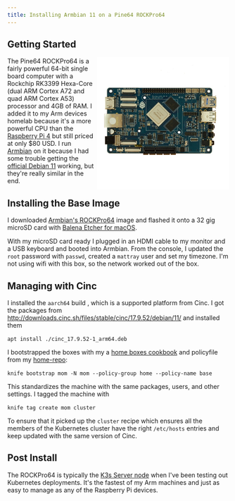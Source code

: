 ```yaml
---
title: Installing Armbian 11 on a Pine64 ROCKPro64
---
```


## Getting Started

<a href="https://pine64.com/product/rockpro64-4gb-single-board-computer/"><img src="/assets/ROCKPro64-SBC-3.jpg" alt="Pine64 ROCKPro64" width="300" height="300" align="right" /></a>

The Pine64 ROCKPro64 is a fairly powerful 64-bit single board computer with a Rockchip RK3399 Hexa-Core (dual ARM Cortex A72 and quad ARM Cortex A53) processor and 4GB of RAM. I added it to my Arm devices homelab because it's a more powerful CPU than the [Raspberry Pi 4](https://core-electronics.com.au/raspberry-pi-4-model-b-2gb.html) but still priced at only $80 USD. I run [Armbian](https://www.armbian.com/rockpro64/) on it because I had some trouble getting the [official Debian 11](https://wiki.pine64.org/wiki/ROCKPro64_Software_Release#Debian) working, but they're really similar in the end.

## Installing the Base Image

I downloaded [Armbian's ROCKPro64](https://www.armbian.com/rockpro64/) image and flashed it onto a 32 gig microSD card with [Balena Etcher for macOS](https://www.etcher.io/).

With my microSD card ready I plugged in an HDMI cable to my monitor and a USB keyboard and booted into Armbian. From the console, I updated the `root` password with `passwd`, created a `mattray` user and set my timezone. I'm not using wifi with this box, so the network worked out of the box.

## Managing with Cinc

I installed the `aarch64` build , which is a supported platform from Cinc. I got the packages from http://downloads.cinc.sh/files/stable/cinc/17.9.52/debian/11/ and installed them

    apt install ./cinc_17.9.52-1_arm64.deb

I bootstrapped the boxes with my a [home boxes cookbook](https://github.com/mattray/mattray-cookbook) and policyfile from my [home-repo](https://github.com/mattray/home-repo/):

    knife bootstrap mom -N mom --policy-group home --policy-name base

This standardizes the machine with the same packages, users, and other settings. I tagged the machine with

    knife tag create mom cluster

To ensure that it picked up the `cluster` recipe which ensures all the members of the Kubernetes cluster have the right `/etc/hosts` entries and keep updated with the same version of Cinc.

## Post Install

The ROCKPro64 is typically the [K3s Server node](https://k3s.io) when I've been testing out Kubernetes deployments. It's the fastest of my Arm machines and just as easy to manage as any of the Raspberry Pi devices.
